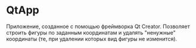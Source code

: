 # QtApp

Приложение, созданное с помощью фреймворка Qt Creator. Позволяет строить фигуры по заданным координатам и удалять "ненужные" координаты (те, при удалении которых вид фигуры не изменится).
